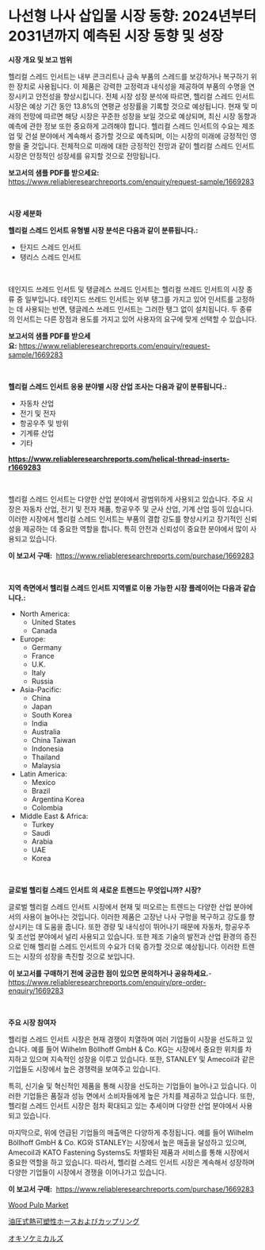 <p><h1>나선형 나사 삽입물 시장 동향: 2024년부터 2031년까지 예측된 시장 동향 및 성장</h1></p><p><strong>시장 개요 및 보고 범위</strong></p>
<p><p>헬리컬 스레드 인서트는 내부 콘크리트나 금속 부품의 스레드를 보강하거나 복구하기 위한 장치로 사용됩니다. 이 제품은 강력한 고정력과 내식성을 제공하여 부품의 수명을 연장시키고 안전성을 향상시킵니다. 전체 시장 성장 분석에 따르면, 헬리컬 스레드 인서트 시장은 예상 기간 동안 13.8%의 연평균 성장률을 기록할 것으로 예상됩니다. 현재 및 미래의 전망에 따르면 해당 시장은 꾸준한 성장을 보일 것으로 예상되며, 최신 시장 동향과 예측에 관한 정보 또한 중요하게 고려해야 합니다. 헬리컬 스레드 인서트의 수요는 제조업 및 건설 분야에서 계속해서 증가할 것으로 예측되며, 이는 시장의 미래에 긍정적인 영향을 줄 것입니다. 전체적으로 미래에 대한 긍정적인 전망과 같이 헬리컬 스레드 인서트 시장은 안정적인 성장세를 유지할 것으로 전망됩니다.</p></p>
<p><strong>보고서의 샘플 PDF를 받으세요:</strong> <a href="https://www.reliableresearchreports.com/enquiry/request-sample/1669283">https://www.reliableresearchreports.com/enquiry/request-sample/1669283</a></p>
<p>&nbsp;</p>
<p><strong>시장 세분화</strong></p>
<p><strong>헬리컬 스레드 인서트 유형별 시장 분석은 다음과 같이 분류됩니다.:</strong></p>
<p><ul><li>탄지드 스레드 인서트</li><li>탱리스 스레드 인서트</li></ul></p>
<p>&nbsp;</p>
<p><p>테인지드 쓰레드 인서트 및 탱글레스 쓰레드 인서트는 헬리컬 쓰레드 인서트의 시장 종류 중 일부입니다. 테인지드 쓰레드 인서트는 외부 탱그를 가지고 있어 인서트를 고정하는 데 사용되는 반면, 탱글레스 쓰레드 인서트는 그러한 탱그 없이 설치됩니다. 두 종류의 인서트는 다른 장점과 용도를 가지고 있어 사용자의 요구에 맞게 선택할 수 있습니다.</p></p>
<p><strong>보고서의 샘플 PDF를 받으세요:</strong>&nbsp;<a href="https://www.reliableresearchreports.com/enquiry/request-sample/1669283">https://www.reliableresearchreports.com/enquiry/request-sample/1669283</a></p>
<p>&nbsp;</p>
<p><strong> 헬리컬 스레드 인서트 응용 분야별 시장 산업 조사는 다음과 같이 분류됩니다.:</strong></p>
<p><ul><li>자동차 산업</li><li>전기 및 전자</li><li>항공우주 및 방위</li><li>기계류 산업</li><li>기타</li></ul></p>
<p><strong><a href="https://www.reliableresearchreports.com/helical-thread-inserts-r1669283">https://www.reliableresearchreports.com/helical-thread-inserts-r1669283</a></strong></p>
<p>&nbsp;</p>
<p><p>헬리컬 스레드 인서트는 다양한 산업 분야에서 광범위하게 사용되고 있습니다. 주요 시장은 자동차 산업, 전기 및 전자 제품, 항공우주 및 군사 산업, 기계 산업 등이 있습니다. 이러한 시장에서 헬리컬 스레드 인서트는 부품의 결합 강도를 향상시키고 장기적인 신뢰성을 제공하는 데 중요한 역할을 합니다. 특히 안전과 신뢰성이 중요한 분야에서 많이 사용되고 있습니다.</p></p>
<p><strong>이 보고서 구매:</strong>&nbsp; <a href="https://www.reliableresearchreports.com/purchase/1669283">https://www.reliableresearchreports.com/purchase/1669283</a></p>
<p>&nbsp;</p>
<p><strong>지역 측면에서 헬리컬 스레드 인서트 지역별로 이용 가능한 시장 플레이어는 다음과 같습니다.:</strong></p>
<p><ul>
    <li>
        North America:
        <ul>
            <li>United States</li>
            <li>Canada</li>
        </ul>
    </li>
    <li>
        Europe:
        <ul>
            <li>Germany</li>
            <li>France</li>
            <li>U.K.</li>
            <li>Italy</li>
            <li>Russia</li>
        </ul>
    </li>
    <li>
        Asia-Pacific:
        <ul>
            <li>China</li>
            <li>Japan</li>
            <li>South Korea</li>
            <li>India</li>
            <li>Australia</li>
            <li>China Taiwan</li>
            <li>Indonesia</li>
            <li>Thailand</li>
            <li>Malaysia</li>
        </ul>
    </li>
    <li>
        Latin America:
        <ul>
            <li>Mexico</li>
            <li>Brazil</li>
            <li>Argentina Korea</li>
            <li>Colombia</li>
        </ul>
    </li>
    <li>
        Middle East & Africa:
        <ul>
            <li>Turkey</li>
            <li>Saudi</li>
            <li>Arabia</li>
            <li>UAE</li>
            <li>Korea</li>
        </ul>
    </li>
    </ul></p>
<p>&nbsp;</p>
<p><strong>글로벌 헬리컬 스레드 인서트 의 새로운 트렌드는 무엇입니까? 시장?</strong></p>
<p><p>글로벌 헬리컬 스레드 인서트 시장에서 현재 및 떠오르는 트렌드는 다양한 산업 분야에서의 사용이 늘어나는 것입니다. 이러한 제품은 고장난 나사 구멍을 복구하고 강도를 향상시키는 데 도움을 줍니다. 또한 경량 및 내식성이 뛰어나기 때문에 자동차, 항공우주 및 조선업 분야에서 널리 사용되고 있습니다. 또한 제조 기술의 발전과 산업 환경의 증진으로 인해 헬리컬 스레드 인서트의 수요가 더욱 증가할 것으로 예상됩니다. 이러한 트렌드는 시장의 성장을 촉진할 것으로 보입니다.</p></p>
<p><strong>이 보고서를 구매하기 전에 궁금한 점이 있으면 문의하거나 공유하세요.</strong>- <a href="https://www.reliableresearchreports.com/enquiry/pre-order-enquiry/1669283">https://www.reliableresearchreports.com/enquiry/pre-order-enquiry/1669283</a></p>
<p>&nbsp;</p>
<p><strong>주요 시장 참여자</strong></p>
<p><p>헬리컬 스레드 인서트 시장은 현재 경쟁이 치열하며 여러 기업들이 시장을 선도하고 있습니다. 예를 들어 Wilhelm Böllhoff GmbH & Co. KG는 시장에서 중요한 위치를 차지하고 있으며 지속적인 성장을 이루고 있습니다. 또한, STANLEY 및 Amecoil과 같은 기업들도 시장에서 높은 경쟁력을 보여주고 있습니다.</p><p>특히, 신기술 및 혁신적인 제품을 통해 시장을 선도하는 기업들이 늘어나고 있습니다. 이러한 기업들은 품질과 성능 면에서 소비자들에게 높은 가치를 제공하고 있습니다. 또한, 헬리컬 스레드 인서트 시장은 점차 확대되고 있는 추세이며 다양한 산업 분야에서 사용되고 있습니다.</p><p>마지막으로, 위에 언급된 기업들의 매출액은 다양하게 추정됩니다. 예를 들어 Wilhelm Böllhoff GmbH & Co. KG와 STANLEY는 시장에서 높은 매출을 달성하고 있으며, Amecoil과 KATO Fastening Systems도 차별화된 제품과 서비스를 통해 시장에서 중요한 역할을 하고 있습니다. 따라서, 헬리컬 스레드 인서트 시장은 계속해서 성장하며 다양한 기업들이 시장에서 경쟁을 이어나가고 있습니다.</p></p>
<p><strong>이 보고서 구매:</strong>&nbsp;&nbsp;<a href="https://www.reliableresearchreports.com/purchase/1669283">https://www.reliableresearchreports.com/purchase/1669283</a></p>
<p><p><a href="https://gentle-editor-9db.notion.site/Wood-Pulp-Market-Research-Report-Reveals-The-Latest-Trends-And-Opportunities-of-this-Market-for-Peri-b6888bdc81eb4943bfe595b46bd3eff0">Wood Pulp Market</a></p><p><a href="https://medium.com/@kelscdowell78456/%E6%B2%B9%E5%9C%A7%E7%86%B1%E5%8F%AF%E5%A1%91%E6%80%A7%E3%83%9B%E3%83%BC%E3%82%B9%E3%81%8A%E3%82%88%E3%81%B3%E7%B6%99%E6%89%8B%E3%81%AE%E5%B8%82%E5%A0%B4-%E7%A8%AE%E9%A1%9E-%E7%94%A8%E9%80%94-%E5%9C%B0%E7%90%86%E3%81%AB%E3%82%88%E3%82%8B%E5%8C%85%E6%8B%AC%E7%9A%84%E8%A9%95%E4%BE%A1-3787687ace86">油圧式熱可塑性ホースおよびカップリング</a></p><p><a href="https://medium.com/@hugofirst21/%E3%82%AA%E3%82%AD%E3%82%BD%E5%8C%96%E5%AD%A6%E5%93%81%E5%B8%82%E5%A0%B4%E3%82%A4%E3%83%B3%E3%82%B5%E3%82%A4%E3%83%88-%E5%B8%82%E5%A0%B4%E5%8B%95%E5%90%91-%E6%88%90%E9%95%B7-2024%E5%B9%B4%E3%81%8B%E3%82%892031%E5%B9%B4%E3%81%BE%E3%81%A7%E3%81%AE%E4%BA%88%E6%B8%AC-65cf340f0344">オキソケミカルズ</a></p></p>